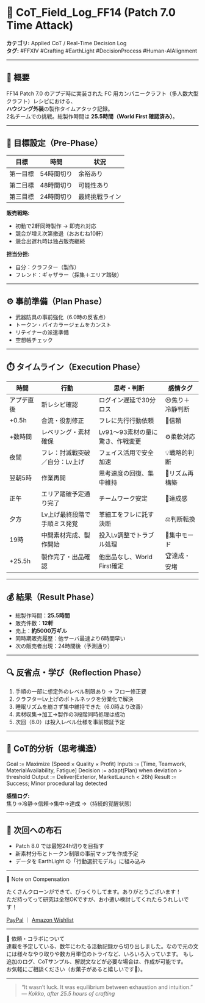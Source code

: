 # 🧠 CoT_Field_Log_FF14 (Patch 7.0 Time Attack)

**カテゴリ:** Applied CoT / Real-Time Decision Log  
**タグ:** #FFXIV #Crafting #EarthLight #DecisionProcess #Human-AIAlignment  

---

## 🏁 概要
FF14 Patch 7.0 のアプデ時に実装された FC 用カンパニークラフト（多人数大型クラフト）レシピにおける、  
**ハウジング外装**の製作タイムアタック記録。  
2名チームでの挑戦。総製作時間は **25.5時間（World First 確認済み）**。

---

## 🎯 目標設定（Pre-Phase）

| 目標 | 時間 | 状況 |
|------|------|------|
| 第一目標 | 54時間切り | 余裕あり |
| 第二目標 | 48時間切り | 可能性あり |
| 第三目標 | 24時間切り | 最終挑戦ライン |

**販売戦略:**  
- 初動で2軒同時製作 → 即売れ対応  
- 競合が増え次第撤退（おおむね10軒）  
- 競合出遅れ時は独占販売継続  

**担当分担:**  
- 自分：クラフター（製作）  
- フレンド：ギャザラー（採集＋エリア踏破）

---

## ⚙️ 事前準備（Plan Phase）

- 武器防具の事前強化（6.0時の反省点）  
- トークン・バイカラージェムをカンスト  
- リテイナーの派遣準備  
- 空想帳チェック  

---

## ⏱️ タイムライン（Execution Phase）

| 時間 | 行動 | 思考・判断 | 感情タグ |
|------|------|-------------|-----------|
| アプデ直後 | 新レシピ確認 | ログイン遅延で30分ロス | 😣焦り＋冷静判断 |
| +0.5h | 合流・役割修正 | フレに先行行動依頼 | 🤝信頼 |
| +数時間 | レベリング・素材確保 | Lv91〜93素材の量に驚き、作戦変更 | ⚙️柔軟対応 |
| 夜間 | フレ：討滅戦突破／自分：Lv上げ | フェイス活用で安全加速 | 💡戦略的判断 |
| 翌朝5時 | 作業再開 | 思考速度の回復、集中維持 | 🌅リズム再構築 |
| 正午 | エリア踏破予定通り完了 | チームワーク安定 | 💪達成感 |
| 夕方 | Lv上げ最終段階で手順ミス発覚 | 革細工をフレに託す決断 | ⚖️判断転換 |
| 19時 | 中間素材完成、製作開始 | 投入Lv調整でトラブル処理 | 🚀集中モード |
| +25.5h | 製作完了・出品確認 | 他出品なし、World First確定 | 🏆達成・安堵 |

---

## 💰 結果（Result Phase）

- 総製作時間：**25.5時間**  
- 販売件数：**12軒**  
- 売上：**約5000万ギル**  
- 同時期販売履歴：他サーバ最速より6時間早い  
- 次の販売者出現：24時間後（予測通り）

---

## 🔍 反省点・学び（Reflection Phase）

1. 手順の一部に想定外のレベル制限あり → フロー修正要  
2. クラフターLv上げのボトルネックを分業化で解決  
3. 睡眠リズムを崩さず集中維持できた（6.0時より改善）  
4. 素材収集→加工→製作の3段階同時処理は成功  
5. 次回（8.0）は投入レベル仕様を事前検証予定  

---

## 🧩 CoT的分析（思考構造）

Goal := Maximize (Speed × Quality × Profit)
Inputs := [Time, Teamwork, MaterialAvailability, Fatigue]
Decision := adapt(Plan) when deviation > threshold
Output := Deliver(Exterior, MarketLaunch < 26h)
Result := Success; Minor procedural lag detected


**感情ログ:**  
焦り→冷静→信頼→集中→達成 →（持続的覚醒状態）

---

## 🌌 次回への布石
- Patch 8.0 では最短24h切りを目指す  
- 新素材分布とトークン制限の事前マップを作成予定  
- データを EarthLight の「行動選択モデル」に組み込み  


---

💸 Note on Compensation  

たくさんクローンができて、びっくりしてます。ありがとうございます！  
ただ持ってって研究は全然OKですが、お小遣い検討してくれたらうれしいです！  

[PayPal](https://paypal.me/kokkoNiwa) ｜ [Amazon Wishlist](https://www.amazon.jp/hz/wishlist/ls/EJRC4ME2EHAN?ref_=wl_share)  

---

💬 依頼・コラボについて  
連載を予定している、数年にわたる活動記録から切り出しました。なので元の文には様々なやり取りや数カ月単位のトライなど、いろいろ入っています。
もし追加のログ、CoTサンプル、解説文などが必要な場合は、作成が可能です。  
お気軽にご相談ください（お菓子があると嬉しいです🍪）。  

---

> “It wasn’t luck. It was equilibrium between exhaustion and intuition.”  
> — *Kokko, after 25.5 hours of crafting*
